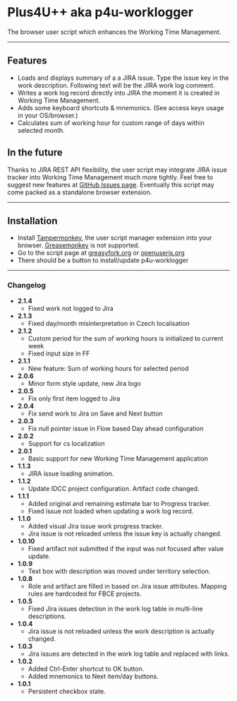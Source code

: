 # Plus4U++ aka p4u-worklogger
The browser user script which enhances the Working Time Management.

***

## Features
- Loads and displays summary of a a JIRA issue. Type the issue key in the work description. Following text will be the JIRA work log comment.
- Writes a work log record directly into JIRA the moment it is created in Working Time Management.
- Adds some keyboard shortcuts & mnemonics. (See access keys usage in your OS/browser.)
- Calculates sum of working hour for custom range of days within selected month.

## In the future
Thanks to JIRA REST API flexibility, the user script may integrate JIRA issue tracker into Working Time Management much more tightly.
Feel free to suggest new features at [GitHub Issues page](https://github.com/bubblefoil/p4u-worklogger/issues).
Eventually this script may come packed as a standalone browser extension.

***

## Installation
* Install [Tampermonkey](https://tampermonkey.net), the user script manager
 extension into your browser. [Greasemonkey](https://www.greasespot.net) is not supported. 
* Go to the script page at [greasyfork.org](https://greasyfork.org/en/scripts/36386-p4u-worklogger) or [openuserjs.org](https://openuserjs.org/scripts/bubblefoil/p4u-worklogger)
* There should be a button to install/update p4u-worklogger

***

### Changelog
- **2.1.4**
    - Fixed work not logged to Jira
- **2.1.3**
    - Fixed day/month misinterpretation in Czech localisation
- **2.1.2**
    - Custom period for the sum of working hours is initialized to current week
    - Fixed input size in FF
- **2.1.1**
    - New feature: Sum of working hours for selected period
- **2.0.6**
    - Minor form style update, new Jira logo
- **2.0.5**
    - Fix only first item logged to Jira
- **2.0.4**
    - Fix send work to Jira on Save and Next button
- **2.0.3**
    - Fix null pointer issue in Flow based Day ahead configuration
- **2.0.2**
    - Support for cs localization
- **2.0.1**
    - Basic support for new Working Time Management application    
- **1.1.3**
    - JIRA issue loading animation.
- **1.1.2**
    - Update IDCC project configuration. Artifact code changed.     
- **1.1.1**
    - Added original and remaining estimate bar to Progress tracker.
    - Fixed issue not loaded when updating a work log record.
- **1.1.0**
    - Added visual Jira issue work progress tracker.
    - Jira issue is not reloaded unless the issue key is actually changed.
- **1.0.10**
    - Fixed artifact not submitted if the input was not focused after value update.
- **1.0.9**
    - Text box with description was moved under territory selection. 
- **1.0.8**
    - Role and artifact are filled in based on Jira issue attributes. Mapping rules are hardcoded for FBCE projects.
- **1.0.5**
    - Fixed Jira issues detection in the work log table in multi-line descriptions.
- **1.0.4**
    - Jira issue is not reloaded unless the work description is actually changed.
- **1.0.3**
    - Jira issues are detected in the work log table and replaced with links.
- **1.0.2**
    - Added Ctrl-Enter shortcut to OK button.
    - Added mnemonics to Next item/day buttons.
- **1.0.1**
    - Persistent checkbox state.
